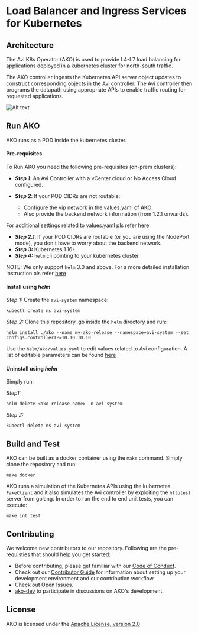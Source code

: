 # Load Balancer and Ingress Services for Kubernetes

## Architecture

The Avi K8s Operator (AKO) is used to provide L4-L7 load balancing for applications deployed
in a kubernetes cluster for north-south traffic.

The AKO controller ingests the Kubernetes API server object updates
to construct corresponding objects in the Avi controller. The Avi controller then programs
the datapath using appropriate APIs to enable traffic routing for requested applications.

![Alt text](AKO_Arch.png?raw=true "Title")

## Run AKO

AKO runs as a POD inside the kubernetes cluster.

#### Pre-requisites

To Run AKO you need the following pre-requisites (on-prem clusters):

 - ***Step 1***: An Avi Controller with a vCenter cloud or No Access Cloud configured.

 - ***Step 2***: If your POD CIDRs are not routable:
 
    - Configure the vip network in the values.yaml of AKO.
    - Also provide the backend network information (from 1.2.1 onwards).
    
  For additional settings related to values.yaml pls refer [here](https://github.com/avinetworks/avi-helm-charts/blob/master/docs/AKO/values.md)

 - ***Step 2.1***: If your POD CIDRs are routable (or you are using the NodePort mode), you don't have to worry about the backend network.
 - ***Step 3:*** Kubernetes 1.16+.
 - ***Step 4:*** `helm` cli pointing to your kubernetes cluster.
 
 NOTE: We only support `helm` 3.0 and above. For a more detailed installation instruction pls refer [here](https://avinetworks.com/docs/ako/1.1/ako-installation/)

#### Install using *helm*

*Step 1:* Create the `avi-system` namespace:

    kubectl create ns avi-system

*Step 2:* Clone this repository, go inside the `helm` directory and run:

    helm install ./ako --name my-ako-release --namespace=avi-system --set configs.controllerIP=10.10.10.10

Use the `helm/ako/values.yaml` to edit values related to Avi configuration. A list of editable parameters can be found [here](https://github.com/avinetworks/avi-helm-charts/blob/master/docs/AKO/README.md#parameters)


#### Uninstall using *helm*

Simply run:

*Step1:*

    helm delete <ako-release-name> -n avi-system
 
*Step 2:* 

    kubectl delete ns avi-system


## Build and Test

AKO can be built as a docker container using the `make` command. Simply clone the repository
and run:

    make docker
    
AKO runs a simulation of the Kubernetes APIs using the kubernetes `FakeClient` and it also
simulates the Avi controller by exploiting the `httptest` server from golang. In order to run
the end to end unit tests, you can execute:

    make int_test

    
## Contributing

We welcome new contributors to our repository. Following are the pre-requisties that should help
you get started:

* Before contributing, please get familiar with our
[Code of Conduct](CODE_OF_CONDUCT.md).
* Check out our [Contributor Guide](CONTRIBUTING.md) for information
about setting up your development environment and our contribution workflow.
* Check out [Open Issues](https://github.com/shubhamavi/load-balancer-and-ingress-services-for-kubernetes/issues).
* [ako-dev](https://groups.google.com/g/ako-dev) to participate in discussions on AKO's development.


## License

AKO is licensed under the [Apache License, version 2.0](LICENSE)
